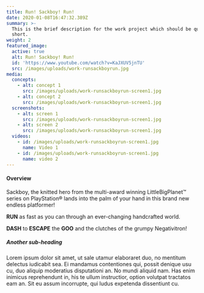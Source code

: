 ```yaml
---
title: Run! Sackboy! Run!
date: 2020-01-08T16:47:32.389Z
summary: >-
  This is the brief description for the work project which should be quite
  short.
weight: 2
featured_image:
  active: true
  alt: Run! Sackboy! Run!
  id: 'https://www.youtube.com/watch?v=KaJXUV5jnTU'
  src: /images/uploads/work-runsackboyrun.jpg
media:
  concepts:
    - alt: concept 1
      src: /images/uploads/work-runsackboyrun-screen1.jpg
    - alt: concept 2
      src: /images/uploads/work-runsackboyrun-screen1.jpg
  screenshots:
    - alt: screen 1
      src: /images/uploads/work-runsackboyrun-screen1.jpg
    - alt: screen 2
      src: /images/uploads/work-runsackboyrun-screen1.jpg
  videos:
    - id: /images/uploads/work-runsackboyrun-screen1.jpg
      name: Video 1
    - id: /images/uploads/work-runsackboyrun-screen1.jpg
      name: video 2
---
```

#### Overview

Sackboy, the knitted hero from the multi-award winning LittleBigPlanet™ series on PlayStation® lands into the palm of your hand in this brand new endless platformer!

**RUN** as fast as you can through an ever-changing handcrafted world.

**DASH** to **ESCAPE** the **GOO** and the clutches of the grumpy Negativitron!

##### Another sub-heading

Lorem ipsum dolor sit amet, ut sale utamur elaboraret duo, no mentitum delectus iudicabit sea. Ei mandamus contentiones qui, possit denique usu cu, duo aliquip moderatius disputationi an. No mundi aliquid nam. Has enim inimicus reprehendunt in, his te ullum instructior, option volutpat tractatos eam an. Sit eu assum incorrupte, qui ludus expetenda dissentiunt cu.
